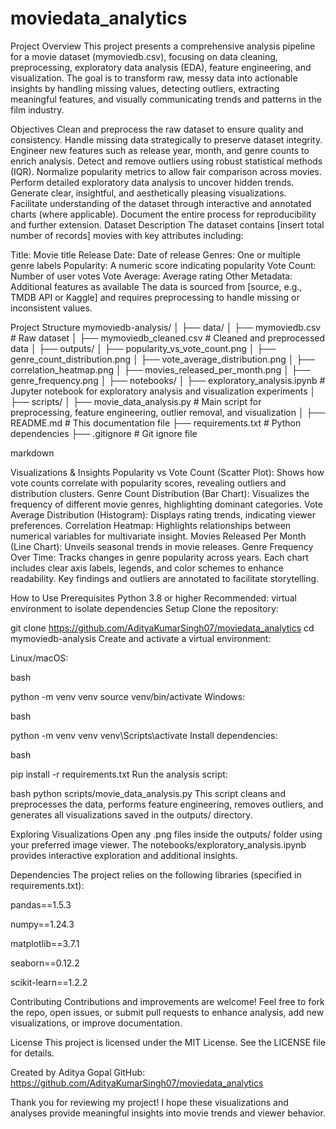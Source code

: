 # moviedata_analytics

Project Overview
This project presents a comprehensive analysis pipeline for a movie dataset (mymoviedb.csv), focusing on data cleaning, preprocessing, exploratory data analysis (EDA), feature engineering, and visualization. The goal is to transform raw, messy data into actionable insights by handling missing values, detecting outliers, extracting meaningful features, and visually communicating trends and patterns in the film industry.

Objectives
Clean and preprocess the raw dataset to ensure quality and consistency.
Handle missing data strategically to preserve dataset integrity.
Engineer new features such as release year, month, and genre counts to enrich analysis.
Detect and remove outliers using robust statistical methods (IQR).
Normalize popularity metrics to allow fair comparison across movies.
Perform detailed exploratory data analysis to uncover hidden trends.
Generate clear, insightful, and aesthetically pleasing visualizations.
Facilitate understanding of the dataset through interactive and annotated charts (where applicable).
Document the entire process for reproducibility and further extension.
Dataset Description
The dataset contains [insert total number of records] movies with key attributes including:

Title: Movie title
Release Date: Date of release
Genres: One or multiple genre labels
Popularity: A numeric score indicating popularity
Vote Count: Number of user votes
Vote Average: Average rating
Other Metadata: Additional features as available
The data is sourced from [source, e.g., TMDB API or Kaggle] and requires preprocessing to handle missing or inconsistent values.

Project Structure
mymoviedb-analysis/ │ ├── data/ │ ├── mymoviedb.csv # Raw dataset │ ├── mymoviedb_cleaned.csv # Cleaned and preprocessed data │ ├── outputs/ │ ├── popularity_vs_vote_count.png │ ├── genre_count_distribution.png │ ├── vote_average_distribution.png │ ├── correlation_heatmap.png │ ├── movies_released_per_month.png │ ├── genre_frequency.png │ ├── notebooks/ │ ├── exploratory_analysis.ipynb # Jupyter notebook for exploratory analysis and visualization experiments │ ├── scripts/ │ ├── movie_data_analysis.py # Main script for preprocessing, feature engineering, outlier removal, and visualization │ ├── README.md # This documentation file ├── requirements.txt # Python dependencies ├── .gitignore # Git ignore file

markdown

Visualizations & Insights
Popularity vs Vote Count (Scatter Plot): Shows how vote counts correlate with popularity scores, revealing outliers and distribution clusters.
Genre Count Distribution (Bar Chart): Visualizes the frequency of different movie genres, highlighting dominant categories.
Vote Average Distribution (Histogram): Displays rating trends, indicating viewer preferences.
Correlation Heatmap: Highlights relationships between numerical variables for multivariate insight.
Movies Released Per Month (Line Chart): Unveils seasonal trends in movie releases.
Genre Frequency Over Time: Tracks changes in genre popularity across years.
Each chart includes clear axis labels, legends, and color schemes to enhance readability. Key findings and outliers are annotated to facilitate storytelling.

How to Use
Prerequisites
Python 3.8 or higher
Recommended: virtual environment to isolate dependencies
Setup
Clone the repository:

git clone https://github.com/AdityaKumarSingh07/moviedata_analytics
cd mymoviedb-analysis
Create and activate a virtual environment:

Linux/macOS:

bash

python -m venv venv source venv/bin/activate Windows:

bash

python -m venv venv venv\Scripts\activate Install dependencies:

bash

pip install -r requirements.txt Run the analysis script:

bash python scripts/movie_data_analysis.py This script cleans and preprocesses the data, performs feature engineering, removes outliers, and generates all visualizations saved in the outputs/ directory.

Exploring Visualizations Open any .png files inside the outputs/ folder using your preferred image viewer. The notebooks/exploratory_analysis.ipynb provides interactive exploration and additional insights.

Dependencies The project relies on the following libraries (specified in requirements.txt):

pandas==1.5.3

numpy==1.24.3

matplotlib==3.7.1

seaborn==0.12.2

scikit-learn==1.2.2

Contributing Contributions and improvements are welcome! Feel free to fork the repo, open issues, or submit pull requests to enhance analysis, add new visualizations, or improve documentation.

License This project is licensed under the MIT License. See the LICENSE file for details.

Created by Aditya Gopal GitHub: https://github.com/AdityaKumarSingh07/moviedata_analytics

Thank you for reviewing my project! I hope these visualizations and analyses provide meaningful insights into movie trends and viewer behavior.
